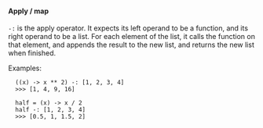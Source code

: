 #### Apply / map

`-:` is the apply operator. It expects its left operand to be a function, and
its right operand to be a list. For each element of the list, it calls the
function on that element, and appends the result to the new list, and returns
the new list when finished.

Examples:
```
  ((x) -> x ** 2) -: [1, 2, 3, 4]
  >>> [1, 4, 9, 16]
  
  half = (x) -> x / 2
  half -: [1, 2, 3, 4]
  >>> [0.5, 1, 1.5, 2]
```

